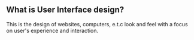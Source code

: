 ## What is User Interface design?
This is the design of websites, computers, e.t.c look and feel with a focus on user's experience and interaction.